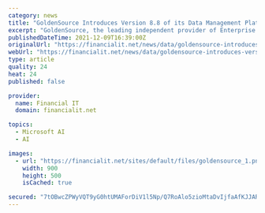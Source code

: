 ```yaml
---
category: news
title: "GoldenSource Introduces Version 8.8 of its Data Management Platform"
excerpt: "GoldenSource, the leading independent provider of Enterprise Data Management (EDM) and Master Data Management (MDM) solutions, has launched version 8.8 of GoldenSource EDM – its data management platform – providing faster value from data,"
publishedDateTime: 2021-12-09T16:39:00Z
originalUrl: "https://financialit.net/news/data/goldensource-introduces-version-88-its-data-management-platform"
webUrl: "https://financialit.net/news/data/goldensource-introduces-version-88-its-data-management-platform"
type: article
quality: 24
heat: 24
published: false

provider:
  name: Financial IT
  domain: financialit.net

topics:
  - Microsoft AI
  - AI

images:
  - url: "https://financialit.net/sites/default/files/goldensource_1.png"
    width: 900
    height: 500
    isCached: true

secured: "7tOBwcZPWyVQT9yG0htUMAForDiV1l5Np/Q7RoAlo5zioMtaDvIjfaAfKJJAR+t4TqeCYyqdU463uabSpGTTsFlE2NOBfLbRVHjN2ubhMJulolXfzlgTotd7qE0KyFbqnYmRSj7fb8ZcyMFqMy9fAewldmexURak+/ewBkx1iDvihxGfK2+w5jD3zbmXmWYO6Rj/qWcHtSJhOb5vG/EtYZ+E2N77yVWPuEUWFQhkQ1p68EcfmBrAHOBeMAACE9xuCv1Dwrgo51otOAbb5bXqWpDYofkc2Wi40ZTC8oXsA7BmR2+OwwlAGdeEuJ8KxNcFgL9usNDyiKt0R8bgBmMENZTjWUI0Lh+DPpbfnkwXl94=;6HFtZjvH0moMa7fY9BZGoQ=="
---
```



